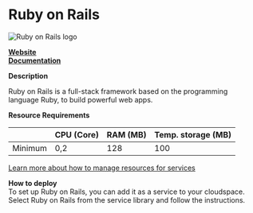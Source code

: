﻿# Ruby on Rails

![Ruby on Rails logo](https://api.mogenius.com/file/id/4b9a3e1b-611c-4592-b629-69c7360373aa)

**[Website](https://rubyonrails.org)**  
**[Documentation](https://guides.rubyonrails.org)**  

**Description**

Ruby on Rails is a full-stack framework based on the programming language Ruby, to build powerful web apps.

**Resource Requirements**

||CPU (Core)|RAM (MB)  |Temp. storage (MB)|
|--|--|--|--|
| Minimum | 0,2 | 128 | 100 |

[Learn more about how to manage resources for services](./../../development/resources.md)

**How to deploy**  
To set up Ruby on Rails, you can add it as a service to your cloudspace. Select Ruby on Rails from the service library and follow the instructions.  
